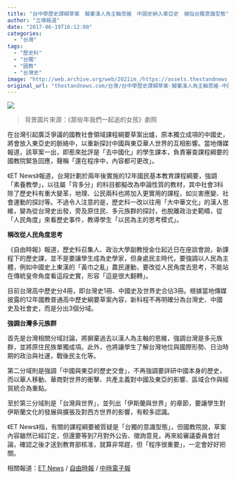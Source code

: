 ```yaml
---
title: "台中學歷史課綱草案　擬棄漢人為主軸思維　中國史納入東亞史　被指台獨意識型態"
author: "立場報道"
date: "2017-06-19T16:12:00"
categories:
  - "台灣"
tags:
  - "歷史科"
  - "台獨"
  - "國教"
  - "台灣史"
image: "http://web.archive.org/web/2021im_/https://assets.thestandnews.com/media/photos/tw-02_raP7v.png"
original_url: "thestandnews.com/台灣/台中學歷史課綱草案-擬棄漢人為主軸思維-中國史納入東亞史-被指台獨意識型態"
---
```

![](http://web.archive.org/web/2021im_/https://assets.thestandnews.com/media/photos/tw-02_raP7v.png)
> 背景圖片來源：《那些年我們一起追的女孩》劇照

在台灣引起廣泛爭議的國教社會領域課程綱要草案出爐，原本獨立成項的中國史，將會放入東亞史的脈絡中，以重新探討中國與東亞華人世界的互相影響。當地傳媒報道，該草案一出，即惹來批評是「去中國化」的學生課本，負責審查課程綱要的國教院緊急回應，聲稱「還在程序中，內容都可更改」。

《ET News》報道，台灣計劃於兩年後實施的12年國民基本教育課程綱要，強調「素養教學」，以往屬「背多分」的科目都擬改為申論性質的教材，其中社會3科除了歷史科有重大變革，地理、公民兩科也將加入更實用的課程，如災害應變、社會運動的探討等。不過令人注意的是，歷史科一改以往用「大中華文化」的漢人思維，變為從台灣史出發，旁及原住民、多元族群的探討，也脫離政治史範疇，從「人民角度」來看歷史事件，教導學生「以民為主的思考模式」。

**稱改從人民角度思考**

《自由時報》報道，歷史科召集人、政治大學副教授金仕起近日在座談會說，新課程下的歷史課，並不是要讓學生成為史學家，但身處民主時代，要強調以人民為主體，例如中國史上東漢的「黃巾之亂」農民運動，要改從人民角度去思考，不能站在傳統皇帝角度看這段史實，形容「這是很大翻轉」。

目前台灣高中歷史分4冊，即台灣史1冊、中國史及世界史合佔3冊。根據當地傳媒披露的12年國教普通高中歷史綱要草案內容，新科程不再明確分為台灣史、中國史及社會史，而是分出3個分域。

**強調台灣多元族群**

首先是台灣相關分域討論，將摒棄過去以漢人為主軸的思維，強調台灣是多元族群，並將原住民族單獨成項。此外，也將讓學生了解台灣地位與國際形勢、日治時期的政治與社運，戰後民主化等。

第二分域則是強調「中國與東亞的歷史交會」，不再強調要詳研中國本身的歷史，而以華人移動、華商對世界的衝擊、共產主義對中國及東亞的影響、區域合作與經貿統合為重點。

至於第三分域則是「台灣與世界」，並列出「伊斯蘭與世界」的章節，要讓學生對伊斯蘭文化的發展與擴張及對西方世界的影響，有較多認識。

《ET News》指，有關的課程綱要被質疑是「台獨的意識型態」，但國教院說，草案內容雖然已經訂定，但還要等到7月對外公告、徵詢意見，再來給審議委員會討論，確認之後才送到教育部核准，就算非常趕，但「程序很重要」，一定會好好把關。

相關報道：[ET News](http://web.archive.org/web/20211229132534/http://www.ettoday.net/news/20170619/948199.htm) / [自由時報](http://web.archive.org/web/20211229132534/http://news.ltn.com.tw/news/focus/paper/1111865) / [中時電子報](http://web.archive.org/web/20211229132534/http://www.chinatimes.com/realtimenews/20170619003003-260405)
